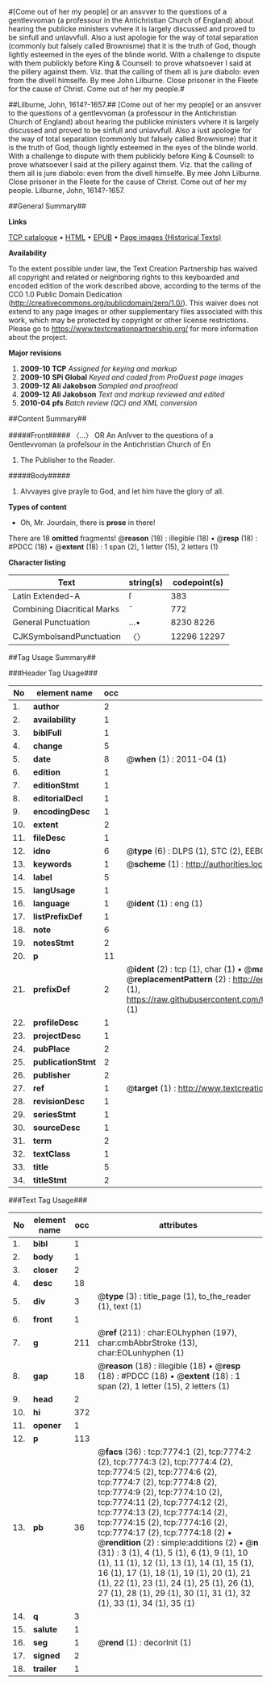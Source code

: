 #[Come out of her my people] or an ansvver to the questions of a gentlevvoman (a professour in the Antichristian Church of England) about hearing the publicke ministers vvhere it is largely discussed and proved to be sinfull and unlavvfull. Also a iust apologie for the way of total separation (commonly but falsely called Brownisme) that it is the truth of God, though lightly esteemed in the eyes of the blinde world. With a challenge to dispute with them publickly before King & Counsell: to prove whatsoever I said at the pillery against them. Viz. that the calling of them all is jure diabolo: even from the divell himselfe. By mee John Lilburne. Close prisoner in the Fleete for the cause of Christ. Come out of her my people.#

##Lilburne, John, 1614?-1657.##
[Come out of her my people] or an ansvver to the questions of a gentlevvoman (a professour in the Antichristian Church of England) about hearing the publicke ministers vvhere it is largely discussed and proved to be sinfull and unlavvfull. Also a iust apologie for the way of total separation (commonly but falsely called Brownisme) that it is the truth of God, though lightly esteemed in the eyes of the blinde world. With a challenge to dispute with them publickly before King & Counsell: to prove whatsoever I said at the pillery against them. Viz. that the calling of them all is jure diabolo: even from the divell himselfe. By mee John Lilburne. Close prisoner in the Fleete for the cause of Christ.
Come out of her my people.
Lilburne, John, 1614?-1657.

##General Summary##

**Links**

[TCP catalogue](http://www.ota.ox.ac.uk/tcp/)  • 
[HTML](http://tei.it.ox.ac.uk/tcp/Texts-HTML/free/A05/A05464.html)  • 
[EPUB](http://tei.it.ox.ac.uk/tcp/Texts-EPUB/free/A05/A05464.epub) • 
[Page images (Historical Texts)](https://historicaltexts.jisc.ac.uk/eebo-99843066e)

**Availability**

To the extent possible under law, the Text Creation Partnership has waived all copyright and related or neighboring rights to this keyboarded and encoded edition of the work described above, according to the terms of the CC0 1.0 Public Domain Dedication (http://creativecommons.org/publicdomain/zero/1.0/). This waiver does not extend to any page images or other supplementary files associated with this work, which may be protected by copyright or other license restrictions. Please go to https://www.textcreationpartnership.org/ for more information about the project.

**Major revisions**

1. __2009-10__ __TCP__ *Assigned for keying and markup*
1. __2009-10__ __SPi Global__ *Keyed and coded from ProQuest page images*
1. __2009-12__ __Ali Jakobson__ *Sampled and proofread*
1. __2009-12__ __Ali Jakobson__ *Text and markup reviewed and edited*
1. __2010-04__ __pfs__ *Batch review (QC) and XML conversion*

##Content Summary##

#####Front#####
〈…〉 OR An Anſvver to the questions of a Gentlevvoman (a profeſsour in the Antichristian Church of En
1. The Publisher to the Reader.

#####Body#####

1. Alvvayes give prayſe to God, and let him have the glory of all.

**Types of content**

  * Oh, Mr. Jourdain, there is **prose** in there!

There are 18 **omitted** fragments! 
 @__reason__ (18) : illegible (18)  •  @__resp__ (18) : #PDCC (18)  •  @__extent__ (18) : 1 span (2), 1 letter (15), 2 letters (1)

**Character listing**


|Text|string(s)|codepoint(s)|
|---|---|---|
|Latin Extended-A|ſ|383|
|Combining             Diacritical Marks|̄|772|
|General Punctuation|…•|8230 8226|
|CJKSymbolsandPunctuation|〈〉|12296 12297|

##Tag Usage Summary##

###Header Tag Usage###

|No|element name|occ|attributes|
|---|---|---|---|
|1.|__author__|2||
|2.|__availability__|1||
|3.|__biblFull__|1||
|4.|__change__|5||
|5.|__date__|8| @__when__ (1) : 2011-04 (1)|
|6.|__edition__|1||
|7.|__editionStmt__|1||
|8.|__editorialDecl__|1||
|9.|__encodingDesc__|1||
|10.|__extent__|2||
|11.|__fileDesc__|1||
|12.|__idno__|6| @__type__ (6) : DLPS (1), STC (2), EEBO-CITATION (1), PROQUEST (1), VID (1)|
|13.|__keywords__|1| @__scheme__ (1) : http://authorities.loc.gov/ (1)|
|14.|__label__|5||
|15.|__langUsage__|1||
|16.|__language__|1| @__ident__ (1) : eng (1)|
|17.|__listPrefixDef__|1||
|18.|__note__|6||
|19.|__notesStmt__|2||
|20.|__p__|11||
|21.|__prefixDef__|2| @__ident__ (2) : tcp (1), char (1)  •  @__matchPattern__ (2) : ([0-9\-]+):([0-9IVX]+) (1), (.+) (1)  •  @__replacementPattern__ (2) : http://eebo.chadwyck.com/downloadtiff?vid=$1&page=$2 (1), https://raw.githubusercontent.com/textcreationpartnership/Texts/master/tcpchars.xml#$1 (1)|
|22.|__profileDesc__|1||
|23.|__projectDesc__|1||
|24.|__pubPlace__|2||
|25.|__publicationStmt__|2||
|26.|__publisher__|2||
|27.|__ref__|1| @__target__ (1) : http://www.textcreationpartnership.org/docs/. (1)|
|28.|__revisionDesc__|1||
|29.|__seriesStmt__|1||
|30.|__sourceDesc__|1||
|31.|__term__|2||
|32.|__textClass__|1||
|33.|__title__|5||
|34.|__titleStmt__|2||


###Text Tag Usage###

|No|element name|occ|attributes|
|---|---|---|---|
|1.|__bibl__|1||
|2.|__body__|1||
|3.|__closer__|2||
|4.|__desc__|18||
|5.|__div__|3| @__type__ (3) : title_page (1), to_the_reader (1), text (1)|
|6.|__front__|1||
|7.|__g__|211| @__ref__ (211) : char:EOLhyphen (197), char:cmbAbbrStroke (13), char:EOLunhyphen (1)|
|8.|__gap__|18| @__reason__ (18) : illegible (18)  •  @__resp__ (18) : #PDCC (18)  •  @__extent__ (18) : 1 span (2), 1 letter (15), 2 letters (1)|
|9.|__head__|2||
|10.|__hi__|372||
|11.|__opener__|1||
|12.|__p__|113||
|13.|__pb__|36| @__facs__ (36) : tcp:7774:1 (2), tcp:7774:2 (2), tcp:7774:3 (2), tcp:7774:4 (2), tcp:7774:5 (2), tcp:7774:6 (2), tcp:7774:7 (2), tcp:7774:8 (2), tcp:7774:9 (2), tcp:7774:10 (2), tcp:7774:11 (2), tcp:7774:12 (2), tcp:7774:13 (2), tcp:7774:14 (2), tcp:7774:15 (2), tcp:7774:16 (2), tcp:7774:17 (2), tcp:7774:18 (2)  •  @__rendition__ (2) : simple:additions (2)  •  @__n__ (31) : 3 (1), 4 (1), 5 (1), 6 (1), 9 (1), 10 (1), 11 (1), 12 (1), 13 (1), 14 (1), 15 (1), 16 (1), 17 (1), 18 (1), 19 (1), 20 (1), 21 (1), 22 (1), 23 (1), 24 (1), 25 (1), 26 (1), 27 (1), 28 (1), 29 (1), 30 (1), 31 (1), 32 (1), 33 (1), 34 (1), 35 (1)|
|14.|__q__|3||
|15.|__salute__|1||
|16.|__seg__|1| @__rend__ (1) : decorInit (1)|
|17.|__signed__|2||
|18.|__trailer__|1||
